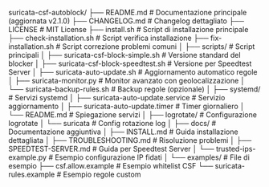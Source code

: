 suricata-csf-autoblock/
├── README.md                          # Documentazione principale (aggiornata v2.1.0)
├── CHANGELOG.md                       # Changelog dettagliato
├── LICENSE                            # MIT License
├── install.sh                         # Script di installazione principale
├── check-installation.sh              # Script verifica installazione
├── fix-installation.sh                # Script correzione problemi comuni
│
├── scripts/                           # Script principali
│   ├── suricata-csf-block-simple.sh   # Versione standard del blocker
│   ├── suricata-csf-block-speedtest.sh # Versione per Speedtest Server
│   ├── suricata-auto-update.sh        # Aggiornamento automatico regole
│   ├── suricata-monitor.py            # Monitor avanzato con geolocalizzazione
│   └── suricata-backup-rules.sh       # Backup regole (opzionale)
│
├── systemd/                           # Servizi systemd
│   ├── suricata-auto-update.service   # Servizio aggiornamento
│   ├── suricata-auto-update.timer     # Timer giornaliero
│   └── README.md                      # Spiegazione servizi
│
├── logrotate/                         # Configurazione logrotate
│   └── suricata                       # Config rotazione log
│
├── docs/                              # Documentazione aggiuntiva
│   ├── INSTALL.md                     # Guida installazione dettagliata
│   ├── TROUBLESHOOTING.md             # Risoluzione problemi
│   ├── SPEEDTEST-SERVER.md            # Guida per Speedtest Server
│   └── trusted-ips-example.py         # Esempio configurazione IP fidati
│
└── examples/                          # File di esempio
    ├── csf.allow.example              # Esempio whitelist CSF
    └── suricata-rules.example         # Esempio regole custom
